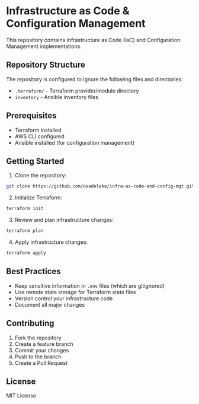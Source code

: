 # Infrastructure as Code & Configuration Management

This repository contains Infrastructure as Code (IaC) and Configuration Management implementations.

## Repository Structure

The repository is configured to ignore the following files and directories:

- `.terraform/` - Terraform provider/module directory
- `inventory` - Ansible inventory files

## Prerequisites

- Terraform installed
- AWS CLI configured
- Ansible installed (for configuration management)

## Getting Started

1. Clone the repository:

```bash
git clone https://github.com/osadeleke/infra-as-code-and-config-mgt.git
```

2. Initialize Terraform:

```bash
terraform init
```

3. Review and plan infrastructure changes:

```bash
terraform plan
```

4. Apply infrastructure changes:

```bash
terraform apply
```

## Best Practices

- Keep sensitive information in `.env` files (which are gitignored)
- Use remote state storage for Terraform state files
- Version control your infrastructure code
- Document all major changes

## Contributing

1. Fork the repository
2. Create a feature branch
3. Commit your changes
4. Push to the branch
5. Create a Pull Request

## License

MIT License

